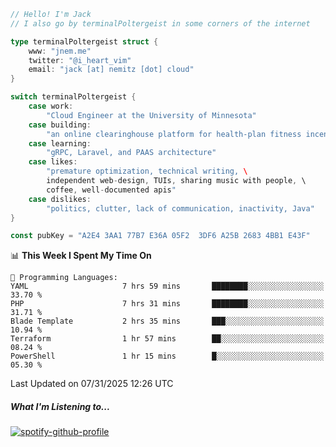 ```go
// Hello! I'm Jack
// I also go by terminalPoltergeist in some corners of the internet

type terminalPoltergeist struct {
    www: "jnem.me"
    twitter: "@i_heart_vim"
    email: "jack [at] nemitz [dot] cloud"
}

switch terminalPoltergeist {
    case work:
        "Cloud Engineer at the University of Minnesota"
    case building:
        "an online clearinghouse platform for health-plan fitness incentive programs"
    case learning:
        "gRPC, Laravel, and PAAS architecture"
    case likes:
        "premature optimization, technical writing, \
        independent web-design, TUIs, sharing music with people, \
        coffee, well-documented apis"
    case dislikes:
        "politics, clutter, lack of communication, inactivity, Java"
}

const pubKey = "A2E4 3AA1 77B7 E36A 05F2  3DF6 A25B 2683 4BB1 E43F"
```

<!--START_SECTION:waka-->
📊 **This Week I Spent My Time On** 

```text
💬 Programming Languages: 
YAML                     7 hrs 59 mins       ████████░░░░░░░░░░░░░░░░░   33.70 % 
PHP                      7 hrs 31 mins       ████████░░░░░░░░░░░░░░░░░   31.71 % 
Blade Template           2 hrs 35 mins       ███░░░░░░░░░░░░░░░░░░░░░░   10.94 % 
Terraform                1 hr 57 mins        ██░░░░░░░░░░░░░░░░░░░░░░░   08.24 % 
PowerShell               1 hr 15 mins        █░░░░░░░░░░░░░░░░░░░░░░░░   05.30 % 
```


 Last Updated on 07/31/2025 12:26 UTC
<!--END_SECTION:waka-->

##### What I'm Listening to...

[![spotify-github-profile](https://jnem.me/listening-item?maxAge=2592000)](https://jnem.me/listening)
